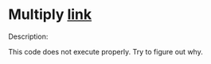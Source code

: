 # Multiply [link](https://www.codewars.com/kata/50654ddff44f800200000004)

Description:

This code does not execute properly. Try to figure out why.
